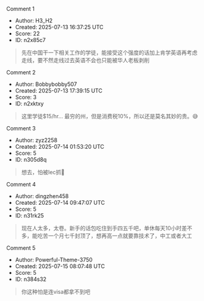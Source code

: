 Comment 1

- Author: H3_H2
- Created: 2025-07-13 16:37:25 UTC
- Score: 22
- ID: n2x85c7

> 先在中国干一下相关工作的学徒，能接受这个强度的话加上肯学英语再考虑走线，要不然走线过去英语不会也只能被华人老板剥削

Comment 2

- Author: Bobbybobby507
- Created: 2025-07-13 17:39:15 UTC
- Score: 3
- ID: n2xktxy

> 这里学徒$15/hr… 最穷的州，但是消费税10%，所以还是莫名其妙的贵。😅

Comment 3

- Author: zyz2258
- Created: 2025-07-14 01:53:20 UTC
- Score: 5
- ID: n305d8q

> 想去，怕被Iec抓🤪

Comment 4

- Author: dingzhen458
- Created: 2025-07-14 09:47:07 UTC
- Score: 5
- ID: n31rk25

> 现在人太多，太卷。新手的话包吃住到手四五千吧，单休每天10小时差不多，能吃苦一个月七千封顶了，想再高一点就要靠技术了，中工或者大工

Comment 5

- Author: Powerful-Theme-3750
- Created: 2025-07-15 08:07:48 UTC
- Score: 5
- ID: n384s32

> 你这种怕是连visa都拿不到吧
